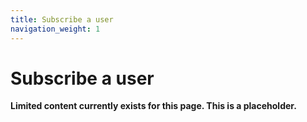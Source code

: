 ```yaml
---
title: Subscribe a user
navigation_weight: 1
---
```


# Subscribe a user

**Limited content currently exists for this page. This is a placeholder.**
